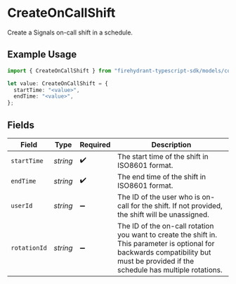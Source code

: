 # CreateOnCallShift

Create a Signals on-call shift in a schedule.

## Example Usage

```typescript
import { CreateOnCallShift } from "firehydrant-typescript-sdk/models/components";

let value: CreateOnCallShift = {
  startTime: "<value>",
  endTime: "<value>",
};
```

## Fields

| Field                                                                                                                                                                               | Type                                                                                                                                                                                | Required                                                                                                                                                                            | Description                                                                                                                                                                         |
| ----------------------------------------------------------------------------------------------------------------------------------------------------------------------------------- | ----------------------------------------------------------------------------------------------------------------------------------------------------------------------------------- | ----------------------------------------------------------------------------------------------------------------------------------------------------------------------------------- | ----------------------------------------------------------------------------------------------------------------------------------------------------------------------------------- |
| `startTime`                                                                                                                                                                         | *string*                                                                                                                                                                            | :heavy_check_mark:                                                                                                                                                                  | The start time of the shift in ISO8601 format.                                                                                                                                      |
| `endTime`                                                                                                                                                                           | *string*                                                                                                                                                                            | :heavy_check_mark:                                                                                                                                                                  | The end time of the shift in ISO8601 format.                                                                                                                                        |
| `userId`                                                                                                                                                                            | *string*                                                                                                                                                                            | :heavy_minus_sign:                                                                                                                                                                  | The ID of the user who is on-call for the shift. If not provided, the shift will be unassigned.                                                                                     |
| `rotationId`                                                                                                                                                                        | *string*                                                                                                                                                                            | :heavy_minus_sign:                                                                                                                                                                  | The ID of the on-call rotation you want to create the shift in. This parameter is optional for backwards compatibility but must be provided if the schedule has multiple rotations. |